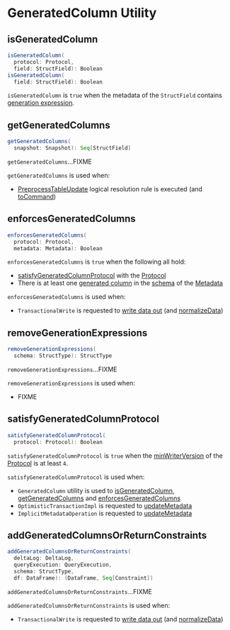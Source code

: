 # GeneratedColumn Utility

## <span id="isGeneratedColumn"> isGeneratedColumn

```scala
isGeneratedColumn(
  protocol: Protocol,
  field: StructField): Boolean
isGeneratedColumn(
  field: StructField): Boolean
```

`isGeneratedColumn` is `true` when the metadata of the `StructField` contains [generation expression](DeltaSourceUtils.md#GENERATION_EXPRESSION_METADATA_KEY).

## <span id="getGeneratedColumns"> getGeneratedColumns

```scala
getGeneratedColumns(
  snapshot: Snapshot): Seq[StructField]
```

`getGeneratedColumns`...FIXME

`getGeneratedColumns` is used when:

* [PreprocessTableUpdate](PreprocessTableUpdate.md) logical resolution rule is executed (and [toCommand](PreprocessTableUpdate.md#toCommand))

## <span id="enforcesGeneratedColumns"> enforcesGeneratedColumns

```scala
enforcesGeneratedColumns(
  protocol: Protocol,
  metadata: Metadata): Boolean
```

`enforcesGeneratedColumns` is `true` when the following all hold:

* [satisfyGeneratedColumnProtocol](#satisfyGeneratedColumnProtocol) with the [Protocol](Protocol.md)
* There is at least one [generated column](#isGeneratedColumn) in the [schema](Metadata.md#schema) of the [Metadata](Metadata.md)

`enforcesGeneratedColumns` is used when:

* `TransactionalWrite` is requested to [write data out](TransactionalWrite.md#writeFiles) (and [normalizeData](TransactionalWrite.md#normalizeData))

## <span id="removeGenerationExpressions"> removeGenerationExpressions

```scala
removeGenerationExpressions(
  schema: StructType): StructType
```

`removeGenerationExpressions`...FIXME

`removeGenerationExpressions` is used when:

* FIXME

## <span id="satisfyGeneratedColumnProtocol"> satisfyGeneratedColumnProtocol

```scala
satisfyGeneratedColumnProtocol(
  protocol: Protocol): Boolean
```

`satisfyGeneratedColumnProtocol` is `true` when the [minWriterVersion](Protocol.md#minWriterVersion) of the [Protocol](Protocol.md) is at least `4`.

`satisfyGeneratedColumnProtocol` is used when:

* `GeneratedColumn` utility is used to [isGeneratedColumn](#isGeneratedColumn), [getGeneratedColumns](#getGeneratedColumns) and [enforcesGeneratedColumns](#enforcesGeneratedColumns)
* `OptimisticTransactionImpl` is requested to [updateMetadata](OptimisticTransactionImpl.md#updateMetadata)
* `ImplicitMetadataOperation` is requested to [updateMetadata](ImplicitMetadataOperation.md#updateMetadata)

## <span id="addGeneratedColumnsOrReturnConstraints"> addGeneratedColumnsOrReturnConstraints

```scala
addGeneratedColumnsOrReturnConstraints(
  deltaLog: DeltaLog,
  queryExecution: QueryExecution,
  schema: StructType,
  df: DataFrame): (DataFrame, Seq[Constraint])
```

`addGeneratedColumnsOrReturnConstraints`...FIXME

`addGeneratedColumnsOrReturnConstraints` is used when:

* `TransactionalWrite` is requested to [write data out](TransactionalWrite.md#writeFiles) (and [normalizeData](TransactionalWrite.md#normalizeData))
